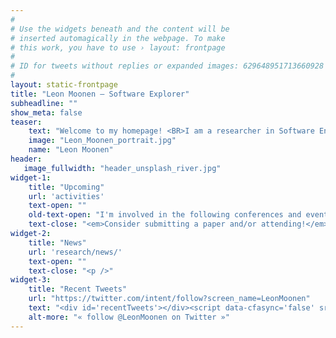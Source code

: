 ```yaml
---
#
# Use the widgets beneath and the content will be
# inserted automagically in the webpage. To make
# this work, you have to use › layout: frontpage
#
# ID for tweets without replies or expanded images: 629648951713660928
#
layout: static-frontpage
title: "Leon Moonen – Software Explorer"
subheadline: ""
show_meta: false
teaser: 
    text: "Welcome to my homepage! <BR>I am a researcher in Software Engineering. My research is aimed at the design and development of advanced data-driven techniques and tools to support the understanding, assessment and evolution of large industrial software systems. This work combines several fields, such as software analytics, software reverse engineering, software repository mining, machine learning, program comprehension, and empirical software engineering."
    image: "Leon_Moonen_portrait.jpg"
    name: "Leon Moonen"
header:
   image_fullwidth: "header_unsplash_river.jpg"
widget-1:
    title: "Upcoming"
    url: 'activities'
    text-open: ""
    old-text-open: "I'm involved in the following conferences and events:"
    text-close: "<em>Consider submitting a paper and/or attending!</em><p />"
widget-2:
    title: "News"
    url: 'research/news/'
    text-open: ""
    text-close: "<p />"
widget-3:
    title: "Recent Tweets"
    url: "https://twitter.com/intent/follow?screen_name=LeonMoonen"
    text: "<div id='recentTweets'></div><script data-cfasync='false' src='https://platform.twitter.com/widgets.js'></script>"
    alt-more: "« follow @LeonMoonen on Twitter »"
---
```

